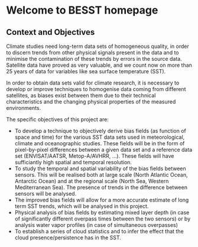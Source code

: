 # Welcome to BESST homepage 

## Context and Objectives

Climate studies need long-term data sets of homogeneous quality, in order to discern trends from other physical signals present in the data and to minimise the contamination of these trends by errors in the source data. Satellite data have proved as very valuable, and we count now on more than 25 years of data for variables like sea surface temperature (SST).

In order to obtain data sets valid for climate research, it is necessary to develop or improve techniques to homogenise data coming from different satellites, as biases exist between them due to their technical characteristics and the changing physical properties of the measured environments.

The specific objectives of this project are:

* To develop a technique to objectively derive bias fields (as function of space and time) for the various SST data sets used in meteorological, climate and oceanographic studies. These fields will be in the form of pixel-by-pixel differences between a given data set and a reference data set (ENVISAT/AATSR, Metop-A/AVHRR, ...). These fields will have sufficiantly high spatial and temporal resolution.
* To study the temporal and spatial variability of the bias fields between sensors. This will be realised both at large scale (North Atlantic Ocean, Antarctic Ocean) and at the regional scale (North Sea, Western Mediterranean Sea). The presence of trends in the difference between sensors will be analysed.
* The improved bias fields will allow for a more accurate estimate of long term SST trends, which will be analysed in this project.
* Physical analysis of bias fields by estimating mixed layer depth (in case of significantly different overpass times between the two sensors) or by analysis water vapor profiles (in case of simultaneous overpasses)
* To establish a series of cloud statistics and to infer the effect that the cloud presence/persistence has in the SST.
